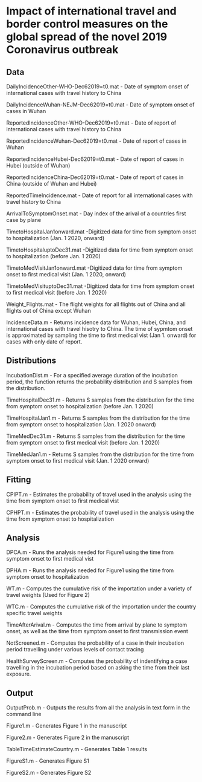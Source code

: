 # Impact of international travel and border control measures on the global spread of the novel 2019 Coronavirus outbreak 
 
## Data

DailyIncidenceOther-WHO-Dec62019=t0.mat - Date of symptom onset of international cases with travel history to China

DailyIncidenceWuhan-NEJM-Dec62019=t0.mat - Date of symptom onset of cases in Wuhan

ReportedIncidenceOther-WHO-Dec62019=t0.mat	- Date of report of international cases with travel history to China

ReportedIncidenceWuhan-Dec62019=t0.mat - Date of report of cases in Wuhan

ReportedIncidenceHubei-Dec62019=t0.mat	- Date of report of cases in Hubei (outside of Wuhan)

ReportedIncidenceChina-Dec62019=t0.mat	- Date of report of cases in China (outside of Wuhan and Hubei) 

ReportedTimeIncidence.mat - Date of report for all international cases with travel history to China

ArrivalToSymptomOnset.mat - Day index of the arival of a countries first case by plane

TimetoHospitalJan1onward.mat -Digitized data for time from symptom onset to hospitalization (Jan. 1 2020, onward)

TimetoHospitaluptoDec31.mat	-Digitized data for time from symptom onset to hospitalization (before Jan. 1 2020)

TimetoMedVisitJan1onward.mat	-Digitized data for time from symptom onset to first medical visit (Jan. 1 2020, onward)

TimetoMedVisituptoDec31.mat	-Digitized data for time from symptom onset to first medical visit (before Jan. 1 2020)

Weight_Flights.mat - The flight weights for all flights out of China and all flights out of China except Wuhan

IncidenceData.m - Returns incidence data for Wuhan, Hubei, China, and international cases with travel hisotry to China. The time of sypmtom onset is approximated by sampling the time to first medical vist (Jan 1. onward) for cases with only date of report.

## Distributions

IncubationDist.m - For a specified average duration of the incubation period, the function returns the probability distribution and S samples from the distribution. 

TimeHospitalDec31.m - Returns S samples from the distribution for the time from symptom onset to hospitalization (before Jan. 1 2020)

TimeHospitalJan1.m	- Returns S samples from the distribution for the time from symptom onset to hospitalization (Jan. 1 2020 onward)

TimeMedDec31.m	- Returns S samples from the distribution for the time from symptom onset to first medical visit (before Jan. 1 2020)

TimeMedJan1.m	- Returns S samples from the distribution for the time from symptom onset to first medical visit (Jan. 1 2020 onward)

## Fitting

CPIPT.m - Estimates the probability of travel used in the analysis using the time from symptom onset to first medical vist

CPHPT.m - Estimates the probability of travel used in the analysis using the time from symptom onset to hospitalization

## Analysis

DPCA.m - Runs the analysis needed for Figure1 using the time from symptom onset to first medical vist

DPHA.m - Runs the analysis needed for Figure1 using the time from symptom onset to hospitalization

WT.m - Computes the cumulative risk of the importation under a variety of travel weights (Used for Figure 2)

WTC.m - Computes the cumulative risk of the importation under the country specific travel weights

TimeAfterArival.m - Computes the time from arrival by plane to symptom onset, as well as the time from symptom onset to first transmission event

NotScreened.m - Computes the probability of a case in their incubation period travelling under various levels of contact tracing

HealthSurveyScreen.m - Computes the probability of indentifying a case travelling in the incubation period based on asking the time from their last exposure.

## Output

OutputProb.m - Outputs the results from all the analysis in text form in the command line

Figure1.m - Generates Figure 1 in the manuscript

Figure2.m - Generates Figure 2 in the manuscript

TableTimeEstimateCountry.m - Generates Table 1 results

FigureS1.m - Generates Figure S1

FigureS2.m - Generates Figure S2
